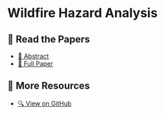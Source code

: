 # Wildfire Hazard Analysis

## 📄 Read the Papers
- [📜 Abstract](abstract.md)
- [📖 Full Paper](wildfiremodelanalysis.md)

## 🔗 More Resources
- [🔍 View on GitHub](https://github.com/DataZenith/wildfireHazardAnalysis)

